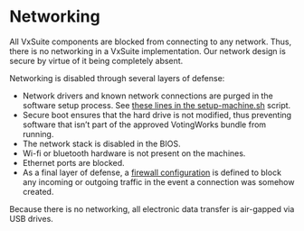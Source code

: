 # Networking

All VxSuite components are blocked from connecting to any network. Thus, there is no networking in a VxSuite implementation. Our network design is secure by virtue of it being completely absent.

Networking is disabled through several layers of defense:

* Network drivers and known network connections are purged in the software setup process. See [these lines in the setup-machine.sh](https://github.com/votingworks/vxsuite-complete-system/blob/v4.0.0-rc2/setup-machine.sh#L422-L424) script.
* Secure boot ensures that the hard drive is not modified, thus preventing software that isn’t part of the approved VotingWorks bundle from running.
* The network stack is disabled in the BIOS.
* Wi-fi or bluetooth hardware is not present on the machines.
* Ethernet ports are blocked.
* As a final layer of defense, a [firewall configuration](https://github.com/votingworks/vxsuite-build-system/blob/v4.0.0/playbooks/trusted_build/firewalld.yaml) is defined to block any incoming or outgoing traffic in the event a connection was somehow created.

Because there is no networking, all electronic data transfer is air-gapped via USB drives.
